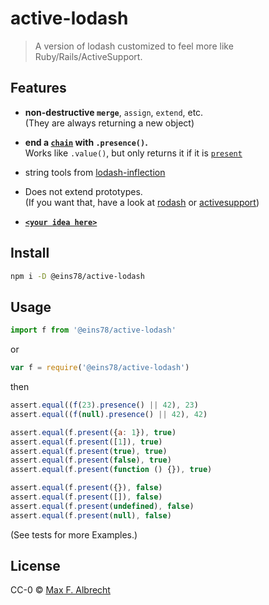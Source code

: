 # active-lodash

<!-- [![NPM version][npm-image]][npm-url] -->
<!-- [![Build Status][travis-image]][travis-url] -->
<!-- [![Coveralls Status][coveralls-image]][coveralls-url] -->
<!-- [![Dependency Status][depstat-image]][depstat-url] -->
<!-- [![Downloads][download-badge]][npm-url] -->

> A version of lodash customized to feel more like Ruby/Rails/ActiveSupport.

## Features

-   **non-destructive `merge`**, `assign`, `extend`, etc.  
    (They are always returning a new object)

-   **end a [`chain`][] with `.presence()`.**   
    Works like `.value()`, but only returns it if it is [`present`](#present)

-   string tools from [lodash-inflection][]

-   Does not extend prototypes.  
    (If you want that, have a look at [rodash][] or [activesupport][])

-   [**`<your idea here>`**](https://github.com/eins78/active-lodash/issues)

## Install

```sh
npm i -D @eins78/active-lodash
```

## Usage

```js
import f from '@eins78/active-lodash'
```

or

```js
var f = require('@eins78/active-lodash')

```

then

```js
assert.equal((f(23).presence() || 42), 23)
assert.equal((f(null).presence() || 42), 42)

assert.equal(f.present({a: 1}), true)
assert.equal(f.present([1]), true)
assert.equal(f.present(true), true)
assert.equal(f.present(false), true)
assert.equal(f.present(function () {}), true)

assert.equal(f.present({}), false)
assert.equal(f.present([]), false)
assert.equal(f.present(undefined), false)
assert.equal(f.present(null), false)
```

(See tests for more Examples.)

## License

CC-0 © [Max F. Albrecht](http://github.com/eins78)

[`chain`]: https://lodash.com/docs#chain

[lodash-inflection]: https://www.npmjs.com/package/lodash-inflection
[rodash]: https://github.com/obie/rodash
[activesupport]: https://www.npmjs.com/package/activesupport
[npm-url]: https://npmjs.org/package/active-lodash
[npm-image]: https://img.shields.io/npm/v/active-lodash.svg?style=flat-square

[travis-url]: https://travis-ci.org/eins78/active-lodash
[travis-image]: https://img.shields.io/travis/eins78/active-lodash.svg?style=flat-square

[coveralls-url]: https://coveralls.io/r/eins78/active-lodash
[coveralls-image]: https://img.shields.io/coveralls/eins78/active-lodash.svg?style=flat-square

[depstat-url]: https://david-dm.org/eins78/active-lodash
[depstat-image]: https://david-dm.org/eins78/active-lodash.svg?style=flat-square

[download-badge]: http://img.shields.io/npm/dm/active-lodash.svg?style=flat-square
